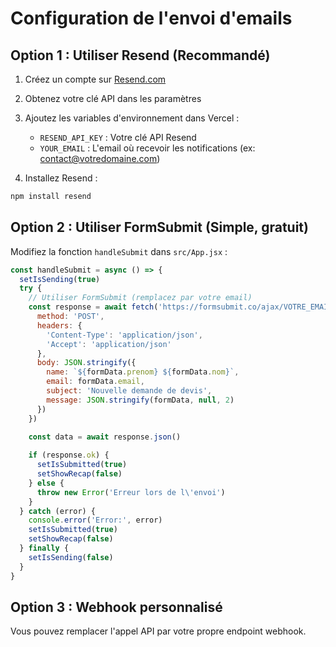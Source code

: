 # Configuration de l'envoi d'emails

## Option 1 : Utiliser Resend (Recommandé)

1. Créez un compte sur [Resend.com](https://resend.com)
2. Obtenez votre clé API dans les paramètres
3. Ajoutez les variables d'environnement dans Vercel :
   - `RESEND_API_KEY` : Votre clé API Resend
   - `YOUR_EMAIL` : L'email où recevoir les notifications (ex: contact@votredomaine.com)

4. Installez Resend :
```bash
npm install resend
```

## Option 2 : Utiliser FormSubmit (Simple, gratuit)

Modifiez la fonction `handleSubmit` dans `src/App.jsx` :

```javascript
const handleSubmit = async () => {
  setIsSending(true)
  try {
    // Utiliser FormSubmit (remplacez par votre email)
    const response = await fetch('https://formsubmit.co/ajax/VOTRE_EMAIL@exemple.com', {
      method: 'POST',
      headers: {
        'Content-Type': 'application/json',
        'Accept': 'application/json'
      },
      body: JSON.stringify({
        name: `${formData.prenom} ${formData.nom}`,
        email: formData.email,
        subject: 'Nouvelle demande de devis',
        message: JSON.stringify(formData, null, 2)
      })
    })

    const data = await response.json()
    
    if (response.ok) {
      setIsSubmitted(true)
      setShowRecap(false)
    } else {
      throw new Error('Erreur lors de l\'envoi')
    }
  } catch (error) {
    console.error('Error:', error)
    setIsSubmitted(true)
    setShowRecap(false)
  } finally {
    setIsSending(false)
  }
}
```

## Option 3 : Webhook personnalisé

Vous pouvez remplacer l'appel API par votre propre endpoint webhook.

